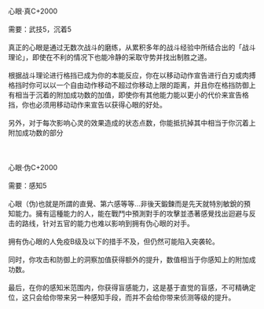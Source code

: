 <title>心眼</title>
<meta name="GENERATOR" content="WinCHM">
<meta http-equiv="Content-Type" content="text/html; charset=gb2312">
<br>
<br>心眼·真C+2000 
<br>
<br>需要：武技5，沉着5 
<br>
<br>真正的心眼是通过无数次战斗的磨练，从累积多年的战斗经验中所结合出的「战斗理论」，即使在不利的情况下也能冷静的采取守势并找出制胜之道。 
<br>
<br>根据战斗理论进行格挡已成为你的本能反应，你在以移动动作宣告进行白刃或肉搏格挡时你可以以一个自由动作移动不超过你移动上限的距离，并且你在格挡防御上有相当于沉着的附加成功数的加值，即使你有其他能力能以更小的代价来宣告格挡，你也必须用移动动作来宣告以获得心眼的好处。 
<br>
<br>另外，对于每次影响心灵的效果造成的状态点数，你能抵抗掉其中相当于你沉着上附加成功数的部分 
<br>
<br>
<br>
<br>心眼·伪C+2000 
<br>
<br>需要：感知5 
<br>
<br>心眼（伪)也就是所謂的直覺、第六感等等...非後天鍛鍊而是先天就特別敏銳的預知能力。擁有這種能力的人，能在戰鬥中預測對手的攻擊並憑著感覺找出迴避与反击的路线，针对五官的能力也难以影响到拥有伪心眼的对手。 
<br>
<br>拥有伪心眼的人免疫B级及以下的措手不及，但仍然可能陷入突袭轮。 
<br>
<br>同时，你攻击和防御上的洞察加值获得额外的提升，数值相当于你感知上的附加成功数。 
<br>
<br>最后，在你的感知米范围内，你获得盲感能力，这是基于直觉的盲感，不可精确定位，这只会给你带来另一种感知手段，而并不会给你带来侦测等级的提升。 
<br>